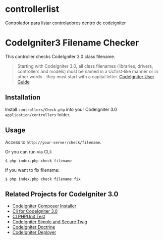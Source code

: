 # controllerlist
Controlador para listar controladores dentro de codeigniter

# CodeIgniter3 Filename Checker

This controller checks CodeIgniter 3.0 class filename.

> Starting with CodeIgniter 3.0, all class filenames (libraries, drivers, controllers and models) must be named in a Ucfirst-like manner or in other words - they must start with a capital letter.
[CodeIgniter User Guide](http://www.codeigniter.com/user_guide/installation/upgrade_300.html#step-2-update-your-classes-file-names)

## Installation

Install `controllers/Check.php` into your CodeIgniter 3.0 `application/controllers` folder.

## Usage

Access to `http://your-server/check/filename`.

Or you can run via CLI:
	
~~~
$ php index.php check filename
~~~

If you want to fix filename:

~~~
$ php index.php check filename fix
~~~

## Related Projects for CodeIgniter 3.0

* [CodeIgniter Composer Installer](https://github.com/kenjis/codeigniter-composer-installer)
* [Cli for CodeIgniter 3.0](https://github.com/kenjis/codeigniter-cli)
* [CI PHPUnit Test](https://github.com/kenjis/ci-phpunit-test)
* [CodeIgniter Simple and Secure Twig](https://github.com/kenjis/codeigniter-ss-twig)
* [CodeIgniter Doctrine](https://github.com/kenjis/codeigniter-doctrine)
* [CodeIgniter Deployer](https://github.com/kenjis/codeigniter-deployer)
